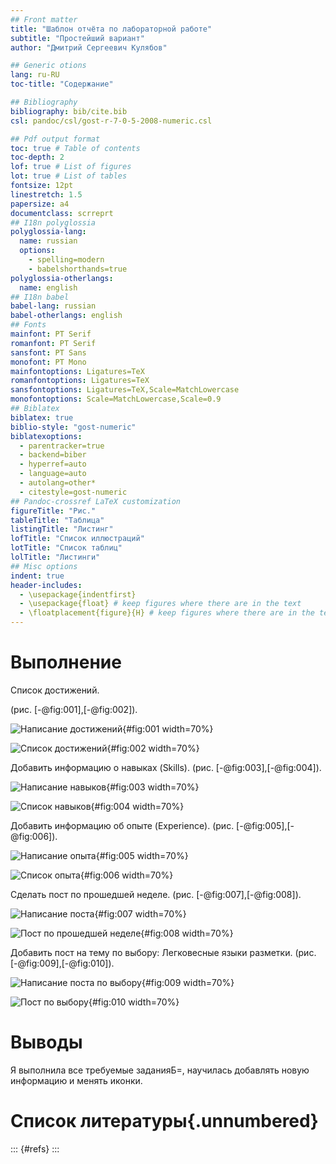 ```yaml
---
## Front matter
title: "Шаблон отчёта по лабораторной работе"
subtitle: "Простейший вариант"
author: "Дмитрий Сергеевич Кулябов"

## Generic otions
lang: ru-RU
toc-title: "Содержание"

## Bibliography
bibliography: bib/cite.bib
csl: pandoc/csl/gost-r-7-0-5-2008-numeric.csl

## Pdf output format
toc: true # Table of contents
toc-depth: 2
lof: true # List of figures
lot: true # List of tables
fontsize: 12pt
linestretch: 1.5
papersize: a4
documentclass: scrreprt
## I18n polyglossia
polyglossia-lang:
  name: russian
  options:
	- spelling=modern
	- babelshorthands=true
polyglossia-otherlangs:
  name: english
## I18n babel
babel-lang: russian
babel-otherlangs: english
## Fonts
mainfont: PT Serif
romanfont: PT Serif
sansfont: PT Sans
monofont: PT Mono
mainfontoptions: Ligatures=TeX
romanfontoptions: Ligatures=TeX
sansfontoptions: Ligatures=TeX,Scale=MatchLowercase
monofontoptions: Scale=MatchLowercase,Scale=0.9
## Biblatex
biblatex: true
biblio-style: "gost-numeric"
biblatexoptions:
  - parentracker=true
  - backend=biber
  - hyperref=auto
  - language=auto
  - autolang=other*
  - citestyle=gost-numeric
## Pandoc-crossref LaTeX customization
figureTitle: "Рис."
tableTitle: "Таблица"
listingTitle: "Листинг"
lofTitle: "Список иллюстраций"
lotTitle: "Список таблиц"
lolTitle: "Листинги"
## Misc options
indent: true
header-includes:
  - \usepackage{indentfirst}
  - \usepackage{float} # keep figures where there are in the text
  - \floatplacement{figure}{H} # keep figures where there are in the text
---
```

# Выполнение
Список достижений.

(рис. [-@fig:001],[-@fig:002]).

![Написание достижений](image/1.png){#fig:001 width=70%}

![Список достижений](image/2.png){#fig:002 width=70%}

Добавить информацию о навыках (Skills).
(рис. [-@fig:003],[-@fig:004]).

![Написание навыков ](image/3.png){#fig:003 width=70%}

![Список навыков](image/4.png){#fig:004 width=70%}

Добавить информацию об опыте (Experience).
(рис. [-@fig:005],[-@fig:006]).

![Написание опыта](image/5.png){#fig:005 width=70%}

![Список опыта](image/6.png){#fig:006 width=70%}

Сделать пост по прошедшей неделе.
(рис. [-@fig:007],[-@fig:008]).

![Написание поста](image/7.png){#fig:007 width=70%}

![Пост по прошедшей неделе](image/8.png){#fig:008 width=70%}

Добавить пост на тему по выбору:
Легковесные языки разметки.
(рис. [-@fig:009],[-@fig:010]).

![Написание поста по выбору ](image/9.png){#fig:009 width=70%}

![Пост по выбору](image/10.png){#fig:010 width=70%}

# Выводы
Я выполнила все требуемые заданияБ=, научилась добавлять новую информацию и менять иконки.

# Список литературы{.unnumbered}

::: {#refs}
:::
